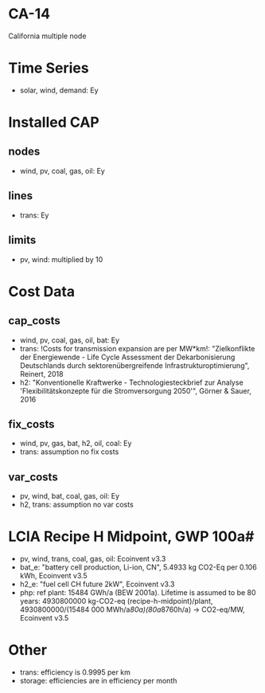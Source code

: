 # CA-14 #
California multiple node

# Time Series #
- solar, wind, demand: Ey

# Installed CAP #
## nodes ##
- wind, pv, coal, gas, oil: Ey
## lines ##
- trans: Ey
## limits ##
- pv, wind: multiplied by 10

# Cost Data #
## cap_costs ##
- wind, pv, coal, gas, oil, bat: Ey
- trans: !Costs for transmission expansion are per MW*km!: "Zielkonflikte der Energiewende - Life Cycle Assessment der Dekarbonisierung Deutschlands durch sektorenübergreifende Infrastrukturoptimierung", Reinert, 2018
- h2: "Konventionelle Kraftwerke - Technologiesteckbrief zur Analyse 'Flexibilitätskonzepte für die Stromversorgung 2050'", Görner & Sauer, 2016
## fix_costs ##
- wind, pv, gas, bat, h2, oil, coal: Ey
- trans: assumption no fix costs
## var_costs ##
- pv, wind, bat, coal, gas, oil: Ey
- h2, trans: assumption no var costs

# LCIA Recipe H Midpoint, GWP 100a#
- pv, wind, trans, coal, gas, oil: Ecoinvent v3.3
- bat_e: "battery cell production, Li-ion, CN", 5.4933 kg CO2-Eq per 0.106 kWh, Ecoinvent v3.5
- h2_e: "fuel cell CH future 2kW", Ecoinvent v3.3
- php: ref plant: 15484 GWh/a (BEW 2001a). Lifetime is assumed to be 80 years: 4930800000 kg-CO2-eq (recipe-h-midpoint)/plant, 4930800000/(15484 000 MWh/a*80a)(80a*8760h/a) → CO2-eq/MW, Ecoinvent v3.5

# Other #
- trans: efficiency is 0.9995 per km
- storage: efficiencies are in efficiency per month
